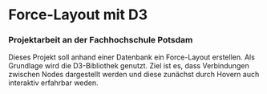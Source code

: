 # Force-Layout mit D3
### Projektarbeit an der Fachhochschule Potsdam
Dieses Projekt soll anhand einer Datenbank ein Force-Layout erstellen. Als Grundlage wird die D3-Bibliothek genutzt. Ziel ist es, dass Verbindungen zwischen Nodes dargestellt werden und diese zunächst durch Hovern auch interaktiv erfahrbar weden.
